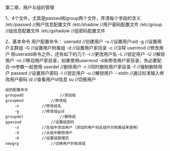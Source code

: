 第二章、用户与组的管理

1、4个文件，尤其是passwd和group两个文件，弄清每个字段的含义
	/etc/passwd		//用户信息配置文件
	/etc/shadow		//用户密码配置文件
	/etc/group		//组信息配置文件
	/etc/gshadow		//组密码配置文件

2、基本命令
	用户配置命令：
	useradd				//创建用户
		-u			//设置用户uid
		-g			//设置用户主群组
		-G			//设置用户附属组
		-d			//设置用户家目录
		-c			//注释
	usermod				//修改用户
		除useradd命令之外，还有如下的几个
		-l			//更改用户名
		-L			//锁定用户
		-U			//解锁用户
		-m			//移动用户家目录，如果使用usermod  -d来修改用户家目录，务必要配合-m参数一起使用
	userdel				//删除用户
		-r			//同时删除用户家目录
		-f			//强制删除用户
	passwd				//设置用户密码
		-l			//锁定用户
		-u			//解锁用户
		--stdin			//通过标准输入修改用户密码
	id				//查看用户id信息
	su				//切换用户
	
	组的配置命令
	groupadd				//添加组
	groupmod			//修改组
		-n			//修改组名
		-g			//修改组gid
	groupdel				//删除组
	gpasswd				//设置组密码
		-a			//在组中添加用户（添加的用户将此组作为附属组来使用）
		-d			//从组中删除用户
		-A			//设置组管理员
	newgrp				//切换用户的有效组